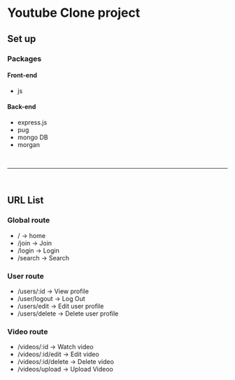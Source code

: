 # Youtube Clone project

## Set up

### Packages

#### **Front-end**

- js

#### **Back-end**

- express.js
- pug
- mongo DB
- morgan

<br>

---

<br>

## URL List

### Global route

- / -> home
- /join -> Join
- /login -> Login
- /search -> Search

### User route

- /users/:id -> View profile
- /user/logout -> Log Out
- /users/edit -> Edit user profile
- /users/delete -> Delete user profile

### Video route

- /videos/:id -> Watch video
- /videos/:id/edit -> Edit video
- /videos/:id/delete -> Delete video
- /videos/upload -> Upload Videoo
